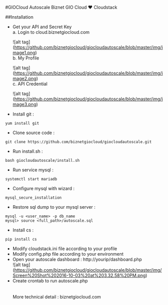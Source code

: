 #GIOCloud Autoscale
Biznet GIO Cloud :heart: Cloudstack

##Installation <br />
-  Get your API and Secret Key <br />
   a. Login to cloud.biznetgiocloud.com

   ![alt tag] (https://github.com/biznetgiocloud/giocloudautoscale/blob/master/img/image1.png) <br />
   b. My Profile <br />
   
   ![alt tag] (https://github.com/biznetgiocloud/giocloudautoscale/blob/master/img/image2.png) <br />
   c. API Credential <br />
   
   ![alt tag] (https://github.com/biznetgiocloud/giocloudautoscale/blob/master/img/image3.png)
   
-  Install git : 
```
yum install git
```
-  Clone source code : 
```
git clone https://github.com/biznetgiocloud/giocloudautoscale.git 
```
-  Run install.sh : 
```
bash giocloudautoscale/install.sh 
```
-  Run service mysql : 
```
systemctl start mariadb
```
-  Configure mysql with wizard :
```
mysql_secure_installation
```
-  Restore sql dump to your mysql server : 
```
mysql -u <user_name> -p db_name
mysql> source <full_path>/autoscale.sql
```
-  Install cs :
```
pip install cs
```
-  Modify cloudstack.ini file according to your profile <br />
-  Modify config.php file according to your environment <br />
-  Open your autoscale dashboard : http://yourip/dashboard.php <br />
![alt tag] (https://github.com/biznetgiocloud/giocloudautoscale/blob/master/img/Screen%20Shot%202016-10-03%20at%203.32.58%20PM.png)<br />
-  Create crontab to run autoscale.php<br />
<br /><br />
More technical detail : biznetgiocloud.com

